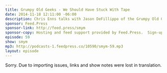 ```yaml
---
title: Grumpy Old Geeks - We Should Have Stuck With Tape
date: 2014-11-18 12:11:00 -06:00
description: Chris Enns talks with Jason DeFillippo of the Grumpy Old Geeks podcast about recording with friends and enemies, Skype vs in person and computers ruining everything in podcasting.
sponsor: Feed.Press
sponsor-link: http://feed.press/smym
sponsor-copy: Hosting and feed support provided by Feed.Press.  Sign-up today and try FeedPress on a 14 day trial (no contracts or commitments). Use promo code "smym" during checkout to get 10% off your first year.
episode: 59
show: smym
mp3: http://podcasts-1.feedpress.co/10590/smym-59.mp3
layout: episode
---
```


Sorry. Due to importing issues, links and show notes were lost in translation.
